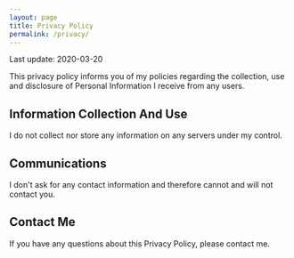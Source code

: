 ```yaml
---
layout: page
title: Privacy Policy
permalink: /privacy/
---
```


Last update: 2020-03-20

This privacy policy informs you of my policies regarding the collection, use and disclosure of Personal Information I receive from any users.

## Information Collection And Use

I do not collect nor store any information on any servers under my control.

## Communications

I don't ask for any contact information and therefore cannot and will not contact you.

## Contact Me

If you have any questions about this Privacy Policy, please contact me.
